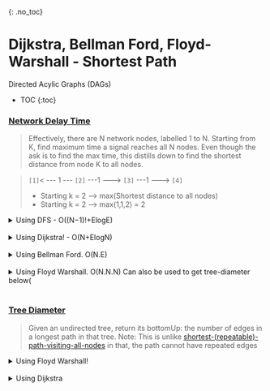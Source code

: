 {: .no_toc}
# Dijkstra, Bellman Ford, Floyd-Warshall - Shortest Path
Directed Acylic Graphs (DAGs)

- TOC
{:toc}

### [Network Delay Time](https://leetcode.com/problems/network-delay-time/)

> Effectively, there are N network nodes, labelled 1 to N. 
> Starting from K, find maximum time a signal reaches all N nodes. 
> Even though the ask is to find the max time, this distills down to find the
> shortest distance from node K to all nodes.

>   `[1]`< --- 1 --- `[2]` ---1 ---> `[3]` ---1 ---> `[4]` <BR>
> - Starting k = 2 --> max(Shortest distance to all nodes) <BR>
> - Starting k = 2 --> max(1,1,2) = 2 <BR>

<details><summary markdown="span">Using DFS - O((N−1)!+ElogE)</summary>

```python
class Solution:
    def networkDelayTime(self, times: List[List[int]], n: int, k: int) -> int:
        def solve(curr, currDist):
            if currDist < g[curr]:
                g[curr] = currDist
                for weight, neighbor in sorted(edges[curr]):
                    solve(neighbor, currDist + weight)
                    
        # Setup
        nodes = set([x[0] for x in times] + [x[1] for x in times])
        if len(nodes) < n:
            return -1

        edges = collections.defaultdict(list)
        for u, v, w in times:
            edges[u].append((w, v))

        # Core Algorithm
        g = {x: float('inf') for x in nodes}
        solve(k, 0)

        # Result
        if max(g.values()) < float('inf'):
            return max(g.values())
        else:
            return -1
```
</details>
<BR>

<details><summary markdown="span">Using Dijkstra! - O(N+ElogN)</summary>

```python
class Solution:
    def networkDelayTime(self, times: List[List[int]], n: int, k: int) -> int:
        nodes = set([x[0] for x in times] + [x[1] for x in times])
        if len(nodes) < n:
            return -1

        edges = collections.defaultdict(list)
        for u, v, w in times:
            edges[u].append((w, v))

        # Core Algorithm starts
        g = collections.defaultdict(int)
        heap = [(0, k)]

        while heap:
            dist, curr = heapq.heappop(heap)
            g[curr] = dist

            if len(g) == n:
                break

            for weight, neighbor in edges[curr]:
                if neighbor not in g:
                    heapq.heappush(heap, (dist + weight, neighbor))
                    # Core Algorithm Ends

        if len(g) != n:
            return -1   # could indicate a negative weight Cycle
        else:
            return max(g.values())
```
</details>
<BR>

<details><summary markdown="span">Using Bellman Ford. O(N.E)</summary>

```python
class Solution:
    def networkDelayTime(self, times: List[List[int]], n: int, k: int) -> int:
        # Setup
        nodes = set([x[0] for x in times] + [x[1] for x in times])
        if len(nodes) < n:
            return -1

        # Core Algorithm
        g = {x: float('inf') for x in nodes}
        g[k] = 0
        for _ in range(n):
            for u, v, w in times:
                g[v] = min(g[v], g[u] + w)

        # Negative Weight Cycle Detection
        if g[v] < 0:
            return -1

        # Result
        if max(g.values()) < float('inf'):
            return max(g.values())
        else:
            return -1
```
</details>
<BR>

<details><summary markdown="span">Using Floyd Warshall. O(N.N.N) Can also be used to get tree-diameter below(</summary>

```python
class Solution:
    def networkDelayTime(self, times: List[List[int]], n: int, k: int) -> int:
        # Setup
        nodes = set([x[0] for x in times] + [x[1] for x in times])
        if len(nodes) < n:
            return -1

        # Core Algorithm starts
        g = {x: {x: float('inf') for x in nodes} for x in nodes}
        for u,v,w in times:
            g[u][u]=g[v][v]=0
            g[u][v]=w
            
        for i in nodes:
            for u in nodes:
                for v in nodes:
                    g[u][v] = min(g[u][v], g[u][i] + g[i][v])
        # Core Algorithm ends

        # Negative Weight Cycle Detection
        if g[u][u] < 0:
            return -1

        # Result
        if max(g[k].values()) == float('inf'):
            return -1
        else:
            return max(g[k].values())
```

</details>
<BR>

### [Tree Diameter](https://leetcode.com/problems/tree-diameter/)
> Given an undirected tree, return its bottomUp: the number of edges in a longest path in that tree.
> Note: This is unlike [shortest-(repeatable)-path-visiting-all-nodes](https://leetcode.com/problems/shortest-path-visiting-all-nodes/)
> in that, the path cannot have repeated edges 

<details><summary markdown="span">Using Floyd Warshall!</summary>

```python
class Solution:
    def treeDiameter(self, times: List[List[int]]) -> int:
        nodes = set([x[0] for x in times] + [x[1] for x in times])
        g = {x: {x: float('inf') for x in nodes} for x in nodes}
        for a, b in times:
            g[a][b] = g[b][a] = 1
            g[a][a] = g[b][b] = 1

        maxVal = -1
        for i in nodes:
            for a in nodes:
                for b in nodes:
                    g[a][b] = min(g[a][b], g[a][i] + g[i][b])
                    if g[a][b] != float('inf'):
                        maxVal = max(maxVal, g[a][b])

        return maxVal

```
</details>
<BR>

<details><summary markdown="span">Using Dijkstra</summary>

```python
class Solution:
    def treeDiameter(self, edges: List[List[int]]) -> int:
        graph = collections.defaultdict(set)
        for a, b in edges:
            graph[a].add(b)
            graph[b].add(a)

        startingNodes = [u for u, v in graph.items() if len(v) == 1]
        maxCount = -1
        for startNode in startingNodes:
            q = [ (startNode,0)]
            visited = set()
            while q:
                currNode, currCount = q.pop(0)
                maxCount = max(maxCount, currCount)
                visited.add(currNode)
                for neighbor in graph[currNode] - visited:
                    q.append((neighbor, currCount+1))

        return maxCount
```

</details>
<BR>

